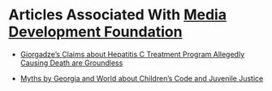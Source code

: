 
# Articles Associated With [Media Development Foundation](http://www.mythdetector.ge/en)

* [Giorgadze’s Claims about Hepatitis C Treatment Program Allegedly Causing Death are Groundless](http://www.mythdetector.ge/en/myth/giorgadzes-claims-about-hepatitis-c-treatment-program-allegedly-causing-death-are-groundless?fbclid=IwAR2CtbEEH-M84K06SfcYoqkX766bf_DTNFqpdhW8X-7kirBFNnomUFChCnQ)

* [Myths by Georgia and World about Children’s Code and Juvenile Justice](http://mythdetector.ge/en/myth/myths-georgia-and-world-about-childrens-code-and-juvenile-justice?fbclid=IwAR2bJbzeGXxxy7rTEewqHPxB9m2MQc9tCZs2DTF2C1809q-tww3mbnOr9qg)
